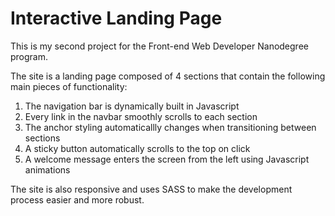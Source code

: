 # Interactive Landing Page

This is my second project for the Front-end Web Developer Nanodegree program.

The site is a landing page composed of 4 sections that contain the following main pieces of functionality:

1. The navigation bar is dynamically built in Javascript
1. Every link in the navbar smoothly scrolls to each section
1. The anchor styling automaticallly changes when transitioning between sections
1. A sticky button automatically scrolls to the top on click
1. A welcome message enters the screen from the left using Javascript animations

The site is also responsive and uses SASS to make the development process easier and more robust.